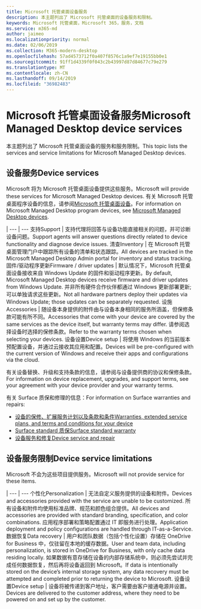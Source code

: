 ```yaml
---
title: Microsoft 托管桌面设备服务
description: 本主题列出了 Microsoft 托管桌面的设备服务和限制。
keywords: Microsoft 托管桌面，Microsoft 365，服务，文档
ms.service: m365-md
author: jaimeo
ms.localizationpriority: normal
ms.date: 02/06/2019
ms.collection: M365-modern-desktop
ms.openlocfilehash: 57ad4573712f0a407f8576c1a9ef7e19155bb0e1
ms.sourcegitcommit: 91ff1d4339f0f043c2b43997d87d84677c79e279
ms.translationtype: MT
ms.contentlocale: zh-CN
ms.lasthandoff: 09/14/2019
ms.locfileid: "36982483"
---
```

# <a name="microsoft-managed-desktop-device-services"></a><span data-ttu-id="ee11f-104">Microsoft 托管桌面设备服务</span><span class="sxs-lookup"><span data-stu-id="ee11f-104">Microsoft Managed Desktop device services</span></span>

<span data-ttu-id="ee11f-105">本主题列出了 Microsoft 托管桌面设备的服务和服务限制。</span><span class="sxs-lookup"><span data-stu-id="ee11f-105">This topic lists the services and service limitations for Microsoft Managed Desktop devices.</span></span>

## <a name="device-services"></a><span data-ttu-id="ee11f-106">设备服务</span><span class="sxs-lookup"><span data-stu-id="ee11f-106">Device services</span></span>

<span data-ttu-id="ee11f-107">Microsoft 将为 Microsoft 托管桌面设备提供这些服务。</span><span class="sxs-lookup"><span data-stu-id="ee11f-107">Microsoft will provide these services for Microsoft Managed Desktop devices.</span></span> <span data-ttu-id="ee11f-108">有关 Microsoft 托管桌面程序设备的信息，请参阅[Microsoft 托管桌面设备](device-list.md)。</span><span class="sxs-lookup"><span data-stu-id="ee11f-108">For information on Microsoft Managed Desktop program devices, see [Microsoft Managed Desktop devices](device-list.md).</span></span>

 | 
 --- | ---
<span data-ttu-id="ee11f-109">支持</span><span class="sxs-lookup"><span data-stu-id="ee11f-109">Support</span></span> | <span data-ttu-id="ee11f-110">支持代理将回答与设备功能直接相关的问题，并可诊断设备问题。</span><span class="sxs-lookup"><span data-stu-id="ee11f-110">Support agents will answer questions directly related to device functionality and diagnose device issues.</span></span>
<span data-ttu-id="ee11f-111">清查</span><span class="sxs-lookup"><span data-stu-id="ee11f-111">Inventory</span></span> | <span data-ttu-id="ee11f-112">在 Microsoft 托管桌面管理门户中跟踪所有设备的清单和状态跟踪。</span><span class="sxs-lookup"><span data-stu-id="ee11f-112">All devices are tracked in the Microsoft Managed Desktop Admin portal for inventory and status tracking.</span></span>
<span data-ttu-id="ee11f-113">固件/驱动程序更新</span><span class="sxs-lookup"><span data-stu-id="ee11f-113">Firmware / driver updates</span></span> | <span data-ttu-id="ee11f-114">默认情况下，Microsoft 托管桌面设备接收来自 Windows Update 的固件和驱动程序更新。</span><span class="sxs-lookup"><span data-stu-id="ee11f-114">By default, Microsoft Managed Desktop devices receive firmware and driver updates from Windows Update.</span></span> <span data-ttu-id="ee11f-115">并非所有硬件合作伙伴都通过 Windows 更新部署更新;可以单独请求这些更新。</span><span class="sxs-lookup"><span data-stu-id="ee11f-115">Not all hardware partners deploy their updates via Windows Update; those updates can be separately requested.</span></span>
<span data-ttu-id="ee11f-116">设施</span><span class="sxs-lookup"><span data-stu-id="ee11f-116">Accessories</span></span> | <span data-ttu-id="ee11f-117">随设备本身提供的附件由与设备本身相同的服务所涵盖，但保修条款可能有所不同。</span><span class="sxs-lookup"><span data-stu-id="ee11f-117">Accessories that come with your device are covered by the same services as the device itself, but warranty terms may differ.</span></span> <span data-ttu-id="ee11f-118">请参阅选择设备时选择的保修条款。</span><span class="sxs-lookup"><span data-stu-id="ee11f-118">Refer to the warranty terms chosen when selecting your devices.</span></span> 
<span data-ttu-id="ee11f-119">设备设置</span><span class="sxs-lookup"><span data-stu-id="ee11f-119">Device setup</span></span>    | <span data-ttu-id="ee11f-120">将使用 Windows 的当前版本预配置设备，并通过云接收其应用和配置。</span><span class="sxs-lookup"><span data-stu-id="ee11f-120">Devices will be pre-configured with the current version of Windows and receive their apps and configurations via the cloud.</span></span> 

<span data-ttu-id="ee11f-121">有关设备替换、升级和支持条款的信息，请参阅与设备提供商的协议和保修条款。</span><span class="sxs-lookup"><span data-stu-id="ee11f-121">For information on device replacement, upgrades, and support terms, see your agreement with your device provider and your warranty terms.</span></span>

<span data-ttu-id="ee11f-122">有关 Surface 质保和修理的信息：</span><span class="sxs-lookup"><span data-stu-id="ee11f-122">For information on Surface warranties and repairs:</span></span>
- [<span data-ttu-id="ee11f-123">设备的保修、扩展服务计划以及条款和条件</span><span class="sxs-lookup"><span data-stu-id="ee11f-123">Warranties, extended service plans, and terms and conditions for your device</span></span>](https://support.microsoft.com/help/4040687/info-about-warranties-extended-service-plans-and-terms-conditions)
- [<span data-ttu-id="ee11f-124">Surface standard 质保</span><span class="sxs-lookup"><span data-stu-id="ee11f-124">Surface standard warranty</span></span>](https://support.microsoft.com/help/4036296)
- [<span data-ttu-id="ee11f-125">设备服务和修复</span><span class="sxs-lookup"><span data-stu-id="ee11f-125">Device service and repair</span></span>](https://support.microsoft.com/devices)

## <a name="device-service-limitations"></a><span data-ttu-id="ee11f-126">设备服务限制</span><span class="sxs-lookup"><span data-stu-id="ee11f-126">Device service limitations</span></span>

<span data-ttu-id="ee11f-127">Microsoft 不会为这些项目提供服务。</span><span class="sxs-lookup"><span data-stu-id="ee11f-127">Microsoft will not provide service for these items.</span></span>

 | 
 --- | ---
<span data-ttu-id="ee11f-128">个性化</span><span class="sxs-lookup"><span data-stu-id="ee11f-128">Personalization</span></span> | <span data-ttu-id="ee11f-129">无法自定义服务提供的设备和附件。</span><span class="sxs-lookup"><span data-stu-id="ee11f-129">Devices and accessories provided with the service are unable to be customized.</span></span> <span data-ttu-id="ee11f-130">所有设备和附件均使用标准品牌、规范和颜色组合提供。</span><span class="sxs-lookup"><span data-stu-id="ee11f-130">All devices and accessories are provided with standard branding, specification, and color combinations.</span></span> <span data-ttu-id="ee11f-131">应用程序部署和策略配置通过 IT 即服务进行处理。</span><span class="sxs-lookup"><span data-stu-id="ee11f-131">Application deployment and policy configurations are handled through IT-as-a-Service.</span></span>
<span data-ttu-id="ee11f-132">数据恢复</span><span class="sxs-lookup"><span data-stu-id="ee11f-132">Data recovery</span></span> | <span data-ttu-id="ee11f-133">用户和团队数据（包括个性化设置）存储在 OneDrive for Business 中，仅驻留在本地的缓存数据。</span><span class="sxs-lookup"><span data-stu-id="ee11f-133">User and team data, including personalization, is stored in OneDrive for Business, with only cache data residing locally.</span></span> <span data-ttu-id="ee11f-134">如果数据有意存储在设备的内部存储系统中，则必须先尝试并完成任何数据恢复，然后再将设备返回到 Microsoft。</span><span class="sxs-lookup"><span data-stu-id="ee11f-134">If data is intentionally stored on the device’s internal storage system, any data recovery must be attempted and completed prior to returning the device to Microsoft.</span></span>
<span data-ttu-id="ee11f-135">设备设置</span><span class="sxs-lookup"><span data-stu-id="ee11f-135">Device setup</span></span> | <span data-ttu-id="ee11f-136">设备将被传递到客户地址，客户需要由客户接通电源并设置。</span><span class="sxs-lookup"><span data-stu-id="ee11f-136">Devices are delivered to the customer address, where they need to be powered on and set up by the customer.</span></span>
